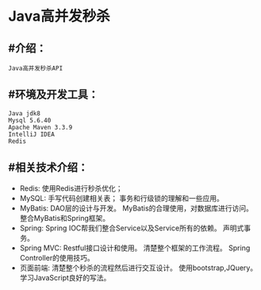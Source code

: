 Java高并发秒杀
====
 #介绍：
 -------
    Java高并发秒杀API
 #环境及开发工具：
 -------
    Java jdk8
    Mysql 5.6.40
    Apache Maven 3.3.9 
    IntelliJ IDEA
    Redis
#相关技术介绍：
 -------
* Redis: 
        使用Redis进行秒杀优化；
* MySQL: 
        手写代码创建相关表；
        事务和行级锁的理解和一些应用。
* MyBatis: 
         DAO层的设计与开发。
         MyBatis的合理使用，对数据库进行访问。
         整合MyBatis和Spring框架。
* Spring:
         Spring IOC帮我们整合Service以及Service所有的依赖。
          声明式事务。
* Spring MVC:
          Restful接口设计和使用。
          清楚整个框架的工作流程。
          Spring Controller的使用技巧。
* 页面前端: 
           清楚整个秒杀的流程然后进行交互设计。
           使用bootstrap,JQuery。
           学习JavaScript良好的写法。
